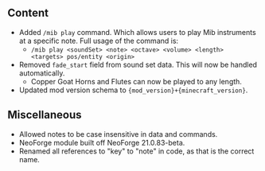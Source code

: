 ## Content
- Added `/mib play` command. Which allows users to play Mib instruments at a specific note. 
  Full usage of the command is:
  - `/mib play <soundSet> <note> <octave> <volume> <length> <targets> pos/entity <origin>`
- Removed `fade_start` field from sound set data. This will now be handled automatically.
  - Copper Goat Horns and Flutes can now be played to any length.
- Updated mod version schema to `{mod_version}+{minecraft_version}`.

## Miscellaneous
- Allowed notes to be case insensitive in data and commands.
- NeoForge module built off NeoForge 21.0.83-beta.
- Renamed all references to "key" to "note" in code, as that is the correct name.